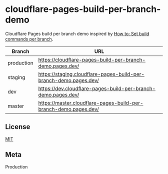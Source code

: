 # cloudflare-pages-build-per-branch-demo

Cloudflare Pages build per branch demo inspired by [How to: Set build commands per branch](https://developers.cloudflare.com/pages/how-to/build-commands-branches/).

| Branch | URL |
| --- | --- |
| production | https://cloudflare-pages-build-per-branch-demo.pages.dev/ |
| staging | https://staging.cloudflare-pages-build-per-branch-demo.pages.dev/ |
| dev | https://dev.cloudflare-pages-build-per-branch-demo.pages.dev/ |
| master | https://master.cloudflare-pages-build-per-branch-demo.pages.dev/ |

## License

[MIT](LICENSE)

## Meta

Production
